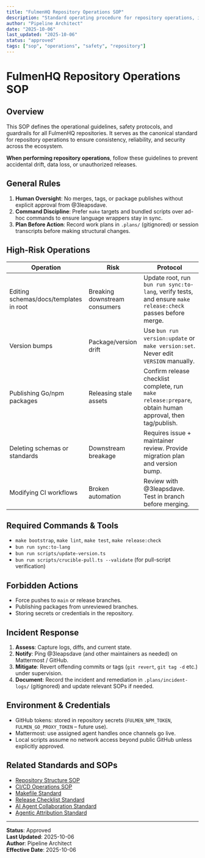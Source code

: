 ```yaml
---
title: "FulmenHQ Repository Operations SOP"
description: "Standard operating procedure for repository operations, including safety protocols and guardrails"
author: "Pipeline Architect"
date: "2025-10-06"
last_updated: "2025-10-06"
status: "approved"
tags: ["sop", "operations", "safety", "repository"]
---
```


# FulmenHQ Repository Operations SOP

## Overview

This SOP defines the operational guidelines, safety protocols, and guardrails for all FulmenHQ repositories. It serves as the canonical standard for repository operations to ensure consistency, reliability, and security across the ecosystem.

**When performing repository operations**, follow these guidelines to prevent accidental drift, data loss, or unauthorized releases.

## General Rules

1. **Human Oversight**: No merges, tags, or package publishes without explicit approval from @3leapsdave.
2. **Command Discipline**: Prefer `make` targets and bundled scripts over ad-hoc commands to ensure language wrappers stay in sync.
3. **Plan Before Action**: Record work plans in `.plans/` (gitignored) or session transcripts before making structural changes.

## High-Risk Operations

| Operation                              | Risk                          | Protocol                                                                                                    |
| -------------------------------------- | ----------------------------- | ----------------------------------------------------------------------------------------------------------- |
| Editing schemas/docs/templates in root | Breaking downstream consumers | Update root, run `bun run sync:to-lang`, verify tests, and ensure `make release:check` passes before merge. |
| Version bumps                          | Package/version drift         | Use `bun run version:update` or `make version:set`. Never edit `VERSION` manually.                          |
| Publishing Go/npm packages             | Releasing stale assets        | Confirm release checklist complete, run `make release:prepare`, obtain human approval, then tag/publish.    |
| Deleting schemas or standards          | Downstream breakage           | Requires issue + maintainer review. Provide migration plan and version bump.                                |
| Modifying CI workflows                 | Broken automation             | Review with @3leapsdave. Test in branch before merging.                                                     |

## Required Commands & Tools

- `make bootstrap`, `make lint`, `make test`, `make release:check`
- `bun run sync:to-lang`
- `bun run scripts/update-version.ts`
- `bun run scripts/crucible-pull.ts --validate` (for pull-script verification)

## Forbidden Actions

- Force pushes to `main` or release branches.
- Publishing packages from unreviewed branches.
- Storing secrets or credentials in the repository.

## Incident Response

1. **Assess**: Capture logs, diffs, and current state.
2. **Notify**: Ping @3leapsdave (and other maintainers as needed) on Mattermost / GitHub.
3. **Mitigate**: Revert offending commits or tags (`git revert`, `git tag -d` etc.) under supervision.
4. **Document**: Record the incident and remediation in `.plans/incident-logs/` (gitignored) and update relevant SOPs if needed.

## Environment & Credentials

- GitHub tokens: stored in repository secrets (`FULMEN_NPM_TOKEN`, `FULMEN_GO_PROXY_TOKEN` – future use).
- Mattermost: use assigned agent handles once channels go live.
- Local scripts assume no network access beyond public GitHub unless explicitly approved.

## Related Standards and SOPs

- [Repository Structure SOP](repository-structure.md)
- [CI/CD Operations SOP](cicd-operations.md)
- [Makefile Standard](../standards/makefile-standard.md)
- [Release Checklist Standard](../standards/release-checklist-standard.md)
- [AI Agent Collaboration Standard](../standards/ai-agents.md)
- [Agentic Attribution Standard](../standards/agentic-attribution.md)

---

**Status**: Approved  
**Last Updated**: 2025-10-06  
**Author**: Pipeline Architect  
**Effective Date**: 2025-10-06
